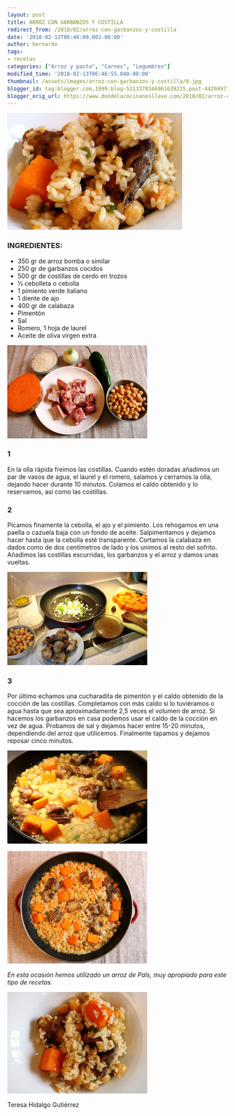 ```yaml
---
layout: post
title: ARROZ CON GARBANZOS Y COSTILLA
redirect_from: /2018/02/arroz-con-garbanzos-y-costilla
date: '2018-02-13T06:46:00.002-08:00'
author: bernardo
tags:
- recetas
categories: ["Arroz y pasta", "Carnes", "Legumbres"]
modified_time: '2018-02-13T06:46:55.040-08:00'
thumbnail: /assets/images/arroz-con-garbanzos-y-costilla/0.jpg
blogger_id: tag:blogger.com,1999:blog-5113370346961639215.post-4420497721346873538
blogger_orig_url: https://www.dondelacocinanoslleve.com/2018/02/arroz-con-garbanzos-y-costilla.html
---
```


![](/assets/images/arroz-con-garbanzos-y-costilla/0.jpg)

  
### INGREDIENTES:
* 350 gr de arroz bomba o similar
* 250 gr de garbanzos cocidos
* 500 gr de costillas de cerdo en trozos
* ½ cebolleta o cebolla
* 1 pimiento verde italiano
* 1 diente de ajo
* 400 gr de calabaza
* Pimentón
* Sal
* Romero, 1 hoja de laurel
* Aceite de oliva virgen extra

  

![](/assets/images/arroz-con-garbanzos-y-costilla/1.jpg)

  

### 1

En la olla rápida freímos las costillas. Cuando estén doradas añadimos un par de vasos de agua, el laurel y el romero, salamos y cerramos la olla, dejando hacer durante 10 minutos. Colamos el caldo obtenido y lo reservamos, así como las costillas.  

### 2

Picamos finamente la cebolla, el ajo y el pimiento. Los rehogamos en una paella o cazuela baja con un fondo de aceite. Salpimentamos y dejamos hacer hasta que la cebolla esté transparente. Cortamos la calabaza en dados como de dos centímetros de lado y los unimos al resto del sofrito. Añadimos las costillas escurridas, los garbanzos y el arroz y damos unas vueltas.  

![](/assets/images/arroz-con-garbanzos-y-costilla/2.jpg)

  

### 3

Por último echamos una cucharadita de pimentón y el caldo obtenido de la cocción de las costillas. Completamos con más caldo si lo tuviéramos o agua hasta que sea aproximadamente 2,5 veces el volumen de arroz. Si hacemos los garbanzos en casa podemos usar el caldo de la cocción en vez de agua. Probamos de sal y dejamos hacer entre 15-20 minutos, dependiendo del arroz que utilicemos. Finalmente tapamos y dejamos reposar cinco minutos.  

![](/assets/images/arroz-con-garbanzos-y-costilla/3.jpg)

  

  
![](/assets/images/arroz-con-garbanzos-y-costilla/4.jpg)

  
_En esta ocasión hemos utilizado un arroz de Pals, muy apropiado para este tipo de recetas._

![](/assets/images/arroz-con-garbanzos-y-costilla/5.jpg)

  
Teresa Hidalgo Gutiérrez
